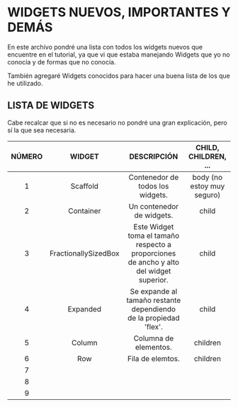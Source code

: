 # WIDGETS NUEVOS, IMPORTANTES Y DEMÁS

En este archivo pondré una lista con todos los widgets nuevos que encuentre
en el tutorial, ya que vi que estaba manejando Widgets que yo no conocía y de
formas que no conocía.

También agregaré Widgets conocidos para hacer una buena lista de los que he
utilizado.

## **LISTA DE WIDGETS**

Cabe recalcar que si no es necesario no pondré una gran explicación, pero sí la
que sea necesaria.

| NÚMERO | WIDGET | DESCRIPCIÓN | CHILD, CHILDREN, ... |
| :----: | :----: | :---------: | :------------------: |
| 1 | Scaffold | Contenedor de todos los widgets. | body (no estoy muy seguro) |
| 2 | Container | Un contenedor de widgets. | child |
| 3 | FractionallySizedBox | Este Widget toma el tamaño respecto a proporciones de ancho y alto del widget superior. | child |
| 4 | Expanded | Se expande al tamaño restante dependiendo de la propiedad 'flex'. | child |
| 5 | Column | Columna de elementos. | children |
| 6 | Row | Fila de elemtos. | children |
| 7 |  |  |  |
| 8 |  |  |  |
| 9 |  |  |  |

